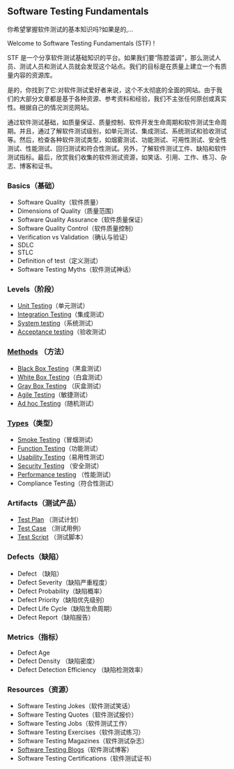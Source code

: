 ## Software Testing Fundamentals

你希望掌握软件测试的基本知识吗?如果是的,…

Welcome to Software Testing Fundamentals (STF) !

STF 是一个分享软件测试基础知识的平台。如果我们要“陈腔滥调”，那么测试人员、测试人员和测试人员就会发现这个站点。我们的目标是在质量上建立一个有质量内容的资源库。

是的，你找到了它:对软件测试爱好者来说，这个不太彻底的全面的网站。由于我们的大部分文章都是基于各种资源、参考资料和经验，我们不主张任何原创或真实性。根据自己的情况浏览网站。


通过软件测试基础，如质量保证、质量控制、软件开发生命周期和软件测试生命周期。并且，通过了解软件测试级别，如单元测试、集成测试、系统测试和验收测试等。然后，检查各种软件测试类型，如烟雾测试、功能测试、可用性测试、安全性测试、性能测试、回归测试和符合性测试。另外，了解软件测试工件、缺陷和软件测试指标。最后，欣赏我们收集的软件测试资源，如笑话、引用、工作、练习、杂志、博客和证书。

### Basics（基础）
* Software Quality（软件质量）
* Dimensions of Quality（质量范围）
* Software Quality Assurance（软件质量保证）
* Software Quality Control（软件质量控制）
* Verification vs Validation（确认与验证）
* SDLC
* STLC
* Definition of test（定义测试）
* Software Testing Myths（软件测试神话）

### Levels（阶段）

* [Unit Testing](单元测试.md)（单元测试）
* [Integration Testing](集成测试.md)（集成测试）
* [System testing](系统测试.md)（系统测试）
* [Acceptance testing](验收测试.md)（验收测试）

### [Methods](软件测试方法.md) （方法）

* [Black Box Testing](黑盒测试.md)（黑盒测试）
* [White Box Testing](白盒测试.md)（白盒测试）
* [Gray Box Testing](灰盒测试.md) （灰盒测试）
* [Agile Testing](敏捷测试.md)（敏捷测试）
* [Ad hoc Testing](随机测试.md)（随机测试）

### [Types](软件测试类型.md)（类型）

* [Smoke Testing](冒烟测试.md)（冒烟测试）
* [Function Testing](功能测试.md)（功能测试）
* [Usability Testing](易用性测试.md)（易用性测试）
* [Security Testing](安全测试.md) （安全测试）
* [Performance testing](性能测试.md) （性能测试）
* Compliance Testing（符合性测试）

### Artifacts（测试产品）

* [Test Plan](测试计划.md) （测试计划） 
* [Test Case](测试用例.md) （测试用例）
* [Test Script](测试脚本.md) （测试脚本）

### Defects（缺陷）

* Defect （缺陷）
* Defect Severity（缺陷严重程度）
* Defect Probability（缺陷概率）
* Defect Priority（缺陷优先级别）
* Defect Life Cycle（缺陷生命周期）
* Defect Report（缺陷报告）

### Metrics（指标）

* Defect Age 
* Defect Density （缺陷密度）
* Defect Detection Efficiency （缺陷检测效率）

### Resources（资源）

* Software Testing Jokes（软件测试笑话）
* Software Testing Quotes（软件测试报价）
* Software Testing Jobs（软件测试工作）
* Software Testing Exercises（软件测试练习）
* Software Testing Magazines（软件测试杂志）
* [Software Testing Blogs](软件测试博客.md)（软件测试博客）
* Software Testing Certifications（软件测试证书）
